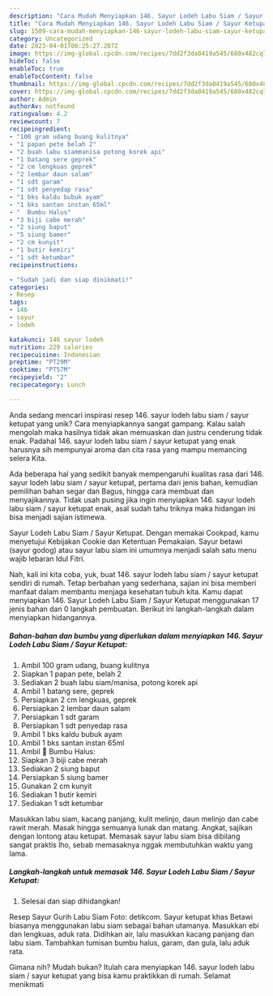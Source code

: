 ```yaml
---
description: "Cara Mudah Menyiapkan 146. Sayur Lodeh Labu Siam / Sayur Ketupat yang Enak"
title: "Cara Mudah Menyiapkan 146. Sayur Lodeh Labu Siam / Sayur Ketupat yang Enak"
slug: 1509-cara-mudah-menyiapkan-146-sayur-lodeh-labu-siam-sayur-ketupat-yang-enak
category: Uncategorized
date: 2023-04-01T06:25:27.207Z
image: https://img-global.cpcdn.com/recipes/7dd2f3da0419a545/680x482cq70/146-sayur-lodeh-labu-siam-sayur-ketupat-foto-resep-utama.jpg
hideToc: false
enableToc: true
enableTocContent: false
thumbnail: https://img-global.cpcdn.com/recipes/7dd2f3da0419a545/680x482cq70/146-sayur-lodeh-labu-siam-sayur-ketupat-foto-resep-utama.jpg
cover: https://img-global.cpcdn.com/recipes/7dd2f3da0419a545/680x482cq70/146-sayur-lodeh-labu-siam-sayur-ketupat-foto-resep-utama.jpg
author: Admin
authorAv: notfound
ratingvalue: 4.2
reviewcount: 7
recipeingredient:
- "100 gram udang buang kulitnya"
- "1 papan pete belah 2"
- "2 buah labu siammanisa potong korek api"
- "1 batang sere geprek"
- "2 cm lengkuas geprek"
- "2 lembar daun salam"
- "1 sdt garam"
- "1 sdt penyedap rasa"
- "1 bks kaldu bubuk ayam"
- "1 bks santan instan 65ml"
- "  Bumbu Halus"
- "3 biji cabe merah"
- "2 siung baput"
- "5 siung bamer"
- "2 cm kunyit"
- "1 butir kemiri"
- "1 sdt ketumbar"
recipeinstructions:

- "Sudah jadi dan siap dinikmati!"
categories:
- Resep
tags:
- 146
- sayur
- lodeh

katakunci: 146 sayur lodeh 
nutrition: 229 calories
recipecuisine: Indonesian
preptime: "PT29M"
cooktime: "PT57M"
recipeyield: "2"
recipecategory: Lunch

---
```





Anda sedang mencari inspirasi resep 146. sayur lodeh labu siam / sayur ketupat yang unik? Cara menyiapkannya sangat gampang. Kalau salah mengolah maka hasilnya tidak akan memuaskan dan justru cenderung tidak enak. Padahal 146. sayur lodeh labu siam / sayur ketupat yang enak harusnya sih mempunyai aroma dan cita rasa yang mampu memancing selera Kita.





Ada beberapa hal yang sedikit banyak mempengaruhi kualitas rasa dari 146. sayur lodeh labu siam / sayur ketupat, pertama dari jenis bahan, kemudian pemilihan bahan segar dan Bagus, hingga cara membuat dan menyajikannya. Tidak usah pusing jika ingin menyiapkan 146. sayur lodeh labu siam / sayur ketupat enak,      asal sudah tahu triknya maka hidangan ini bisa menjadi sajian istimewa.














Sayur Lodeh Labu Siam / Sayur Ketupat. Dengan memakai Cookpad, kamu menyetujui Kebijakan Cookie dan Ketentuan Pemakaian. Sayur betawi (sayur godog) atau sayur labu siam ini umumnya menjadi salah satu menu wajib lebaran Idul Fitri.






Nah, kali ini kita coba, yuk, buat 146. sayur lodeh labu siam / sayur ketupat sendiri di rumah. Tetap berbahan yang sederhana, sajian ini bisa memberi manfaat dalam membantu menjaga kesehatan tubuh kita. Kamu dapat menyiapkan 146. Sayur Lodeh Labu Siam / Sayur Ketupat menggunakan 17 jenis bahan dan 0 langkah pembuatan. Berikut ini langkah-langkah dalam menyiapkan hidangannya.

<!--inarticleads1-->

##### Bahan-bahan dan bumbu yang diperlukan dalam menyiapkan 146. Sayur Lodeh Labu Siam / Sayur Ketupat:

1. Ambil 100 gram udang, buang kulitnya
1. Siapkan 1 papan pete, belah 2
1. Sediakan 2 buah labu siam/manisa, potong korek api
1. Ambil 1 batang sere, geprek
1. Persiapkan 2 cm lengkuas, geprek
1. Persiapkan 2 lembar daun salam
1. Persiapkan 1 sdt garam
1. Persiapkan 1 sdt penyedap rasa
1. Ambil 1 bks kaldu bubuk ayam
1. Ambil 1 bks santan instan 65ml
1. Ambil  📎 Bumbu Halus:
1. Siapkan 3 biji cabe merah
1. Sediakan 2 siung baput
1. Persiapkan 5 siung bamer
1. Gunakan 2 cm kunyit
1. Sediakan 1 butir kemiri
1. Sediakan 1 sdt ketumbar


Masukkan labu siam, kacang panjang, kulit melinjo, daun melinjo dan cabe rawit merah. Masak hingga semuanya lunak dan matang. Angkat, sajikan dengan lontong atau ketupat. Memasak sayur labu siam bisa dibilang sangat praktis lho, sebab memasaknya nggak membutuhkan waktu yang lama. 

<!--inarticleads2-->

##### Langkah-langkah untuk memasak 146. Sayur Lodeh Labu Siam / Sayur Ketupat:


1. Selesai dan siap dihidangkan!

Resep Sayur Gurih Labu Siam Foto: detikcom. Sayur ketupat khas Betawi biasanya menggunakan labu siam sebagai bahan utamanya. Masukkan ebi dan lengkuas, aduk rata. Didihkan air, lalu masukkan kacang panjang dan labu siam. Tambahkan tumisan bumbu halus, garam, dan gula, lalu aduk rata. 

Gimana nih? Mudah bukan? Itulah cara menyiapkan 146. sayur lodeh labu siam / sayur ketupat yang bisa kamu praktikkan di rumah. Selamat menikmati
